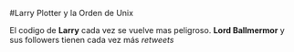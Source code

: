 #Larry Plotter y la Orden de Unix

El codigo de **Larry** cada vez se vuelve mas peligroso.
**Lord Ballmermor** y sus followers tienen cada vez más *retweets*
